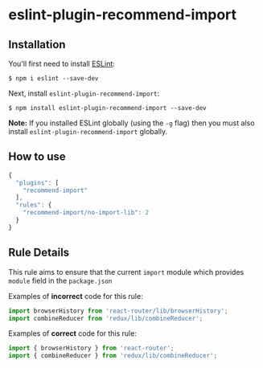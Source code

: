 # eslint-plugin-recommend-import

## Installation

You'll first need to install [ESLint](http://eslint.org):

```
$ npm i eslint --save-dev
```

Next, install `eslint-plugin-recommend-import`:

```
$ npm install eslint-plugin-recommend-import --save-dev
```

**Note:** If you installed ESLint globally (using the `-g` flag) then you must also install `eslint-plugin-recommend-import` globally.


## How to use

```js
{
  "plugins": [
    "recommend-import"
  ],
  "rules": {
    "recommend-import/no-import-lib": 2
  }
}
```

## Rule Details

This rule aims to ensure that the current `import` module which provides `module` field in the `package.json`

Examples of **incorrect** code for this rule:

```js
import browserHistory from 'react-router/lib/browserHistory';
import combineReducer from 'redux/lib/combineReducer';
```

Examples of **correct** code for this rule:

```js
import { browserHistory } from 'react-router';
import { combineReducer } from 'redux/lib/combineReducer';
```

